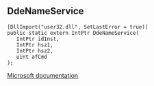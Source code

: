 ## DdeNameService

```
[DllImport("user32.dll", SetLastError = true)]
public static extern IntPtr DdeNameService(
   IntPtr idInst,
   IntPtr hsz1,
   IntPtr hsz2,
   uint afCmd
);
```

[Microsoft documentation](https://docs.microsoft.com/en-us/windows/win32/api/winuser/nf-winuser-ddenameservice)
